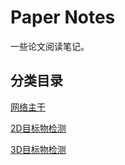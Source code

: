 <!--
 * @Date: 2022-01-09 10:37:15
 * @LastEditTime: 2022-01-23 12:07:46
 * @LastEditors: Li Xiang
 * @Description: 
 * @FilePath: \paper_notes\README.md
-->

# Paper Notes

一些论文阅读笔记。

## 分类目录

[网络主干](backbones.md)

[2D目标物检测](2d_object_detection.md)

[3D目标物检测](3d_object_detection.md)
